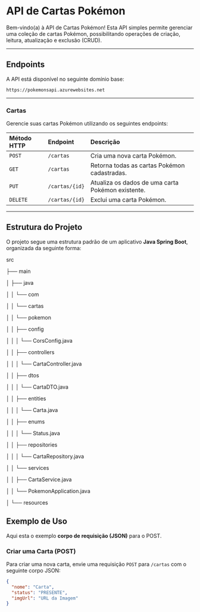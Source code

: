 # API de Cartas Pokémon

Bem-vindo(a) à API de Cartas Pokémon! Esta API simples permite gerenciar uma coleção de cartas Pokémon, possibilitando operações de criação, leitura, atualização e exclusão (CRUD).

---

## Endpoints

A API está disponível no seguinte domínio base:

`https://pokemonsapi.azurewebsites.net`

---

### Cartas

Gerencie suas cartas Pokémon utilizando os seguintes endpoints:

| Método HTTP | Endpoint                        | Descrição                                         |
| :---------- | :------------------------------ | :------------------------------------------------ |
| `POST`      | `/cartas`                       | Cria uma nova carta Pokémon.                      |
| `GET`       | `/cartas`                       | Retorna todas as cartas Pokémon cadastradas.      |
| `PUT`       | `/cartas/{id}`                  | Atualiza os dados de uma carta Pokémon existente. |
| `DELETE`    | `/cartas/{id}`                  | Exclui uma carta Pokémon.                         |

---

## Estrutura do Projeto

O projeto segue uma estrutura padrão de um aplicativo **Java Spring Boot**, organizada da seguinte forma:

src
<p></p>
├── main
<p></p>
│   ├── java
<p></p>
│   │   └── com
<p></p>
│   │       └── cartas
<p></p>
│   │           └── pokemon
<p></p>
│   │               ├── config
<p></p>
│   │               │   └── CorsConfig.java
<p></p>
│   │               ├── controllers
<p></p>
│   │               │   └── CartaController.java
<p></p>
│   │               ├── dtos
<p></p>
│   │               │   └── CartaDTO.java
<p></p>
│   │               ├── entities
<p></p>
│   │               │   └── Carta.java
<p></p>
│   │               ├── enums
<p></p>
│   │               │   └── Status.java
<p></p>
│   │               ├── repositories
<p></p>
│   │               │   └── CartaRepository.java
<p></p>
│   │               └── services
<p></p>
│   │                   ├── CartaService.java
<p></p>
│   │                   └── PokemonApplication.java
<p></p>
│   └── resources


## Exemplo de Uso

Aqui esta o exemplo **corpo de requisição (JSON)** para o POST.

### Criar uma Carta (POST)

Para criar uma nova carta, envie uma requisição `POST` para `/cartas` com o seguinte corpo JSON:

```json
{
  "nome": "Carta",
  "status": "PRESENTE",
  "imgUrl": "URL da Imagem"
}
